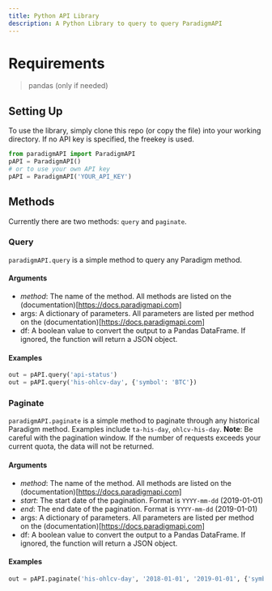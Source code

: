 ```yaml
---
title: Python API Library
description: A Python Library to query to query ParadigmAPI
---
```


# Requirements

> pandas (only if needed)

## Setting Up

To use the library, simply clone this repo (or copy the file) into your working directory. If no API key is specified, the freekey is used.

```python
from paradigmAPI import ParadigmAPI
pAPI = ParadigmAPI()
# or to use your own API key
pAPI = ParadigmAPI('YOUR_API_KEY')
```

## Methods

Currently there are two methods: `query` and `paginate`.

### Query

`paradigmAPI.query` is a simple method to query any Paradigm method. 

#### Arguments

- *method*: The name of the method. All methods are listed on the (documentation)[https://docs.paradigmapi.com]
- args: A dictionary of parameters. All parameters are listed per method on the (documentation)[https://docs.paradigmapi.com]
- df: A boolean value to convert the output to a Pandas DataFrame. If ignored, the function will return a JSON object.

#### Examples

```python
out = pAPI.query('api-status')
out = pAPI.query('his-ohlcv-day', {'symbol': 'BTC'})
```


### Paginate

`paradigmAPI.paginate` is a simple method to paginate through any historical Paradigm method. Examples include `ta-his-day`, `ohlcv-his-day`.
**Note**: Be careful with the pagination window. If the number of requests exceeds your current quota, the data will not be returned.

#### Arguments

- *method*: The name of the method. All methods are listed on the (documentation)[https://docs.paradigmapi.com]
- *start*: The start date of the pagination. Format is `YYYY-mm-dd` (2019-01-01)
- *end*: The end date of the pagination. Format is `YYYY-mm-dd` (2019-01-01)
- args: A dictionary of parameters. All parameters are listed per method on the (documentation)[https://docs.paradigmapi.com]
- df: A boolean value to convert the output to a Pandas DataFrame. If ignored, the function will return a JSON object.

#### Examples

```python
out = pAPI.paginate('his-ohlcv-day', '2018-01-01', '2019-01-01', {'symbol': 'BTC'})
```

